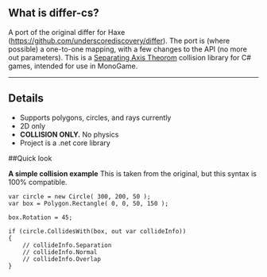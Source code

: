## What is differ-cs?

A port of the original differ for Haxe (https://github.com/underscorediscovery/differ). The port is (where possible) a one-to-one mapping, with a few changes to the API (no more out parameters). This is a [Separating Axis Theorom](http://en.wikipedia.org/wiki/Hyperplane_separation_theorem) collision library for C# games, intended for use in MonoGame.

----

## Details

- Supports polygons, circles, and rays currently
- 2D only
- **COLLISION ONLY.** No physics
- Project is a .net core library

##Quick look

**A simple collision example**
This is taken from the original, but this syntax is 100% compatible.

    var circle = new Circle( 300, 200, 50 );
    var box = Polygon.Rectangle( 0, 0, 50, 150 );

    box.Rotation = 45;

    if (circle.CollidesWith(box, out var collideInfo)) 
    {
        // collideInfo.Separation
        // collideInfo.Normal
        // collideInfo.Overlap
    }

